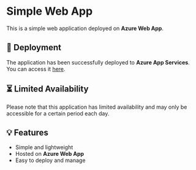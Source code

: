 # Simple Web App

This is a simple web application deployed on **Azure Web App**.

## 🚀 Deployment
The application has been successfully deployed to **Azure App Services**. You can access it [here](https://vm-calculator-app.azurewebsites.net/).

## ⏳ Limited Availability
Please note that this application has limited availability and may only be accessible for a certain period each day.

## 💡 Features
- Simple and lightweight
- Hosted on **Azure Web App**
- Easy to deploy and manage
